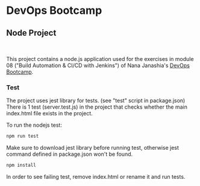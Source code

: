 # DevOps Bootcamp
## Node Project
<br />

This project contains a node.js application used for the exercises in module 08 ("Build Automation & CI/CD with Jenkins") of Nana Janashia's [DevOps Bootcamp](https://www.techworld-with-nana.com/devops-bootcamp).

### Test
The project uses jest library for tests. (see "test" script in package.json)
There is 1 test (server.test.js) in the project that checks whether the main index.html file exists in the project. 

To run the nodejs test:
```sh
npm run test
```

Make sure to download jest library before running test, otherwise jest command defined in package.json won't be found.
```sh
npm install
```

In order to see failing test, remove index.html or rename it and run tests.